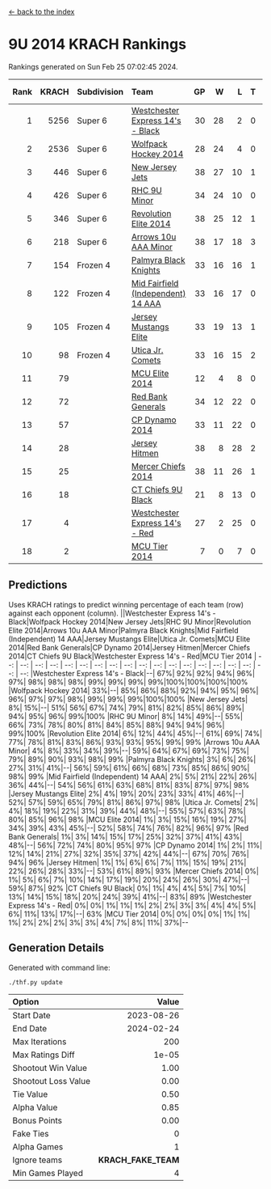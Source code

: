 [<- back to the index](readme.md)
# 9U 2014 KRACH Rankings
Rankings generated on Sun Feb 25 07:02:45 2024.

Rank|KRACH|Subdivision|Team|GP|W|L|T|OTW|OTL|SoS|Exp Wins|Win Diff
---:|---:|:---|:---|---:|---:|---:|---:|---:|---:|---:|---:|---:
1|5256|Super 6|[Westchester Express 14's - Black](https://gamesheetstats.com/seasons/3664/teams/140873/schedule)|30|28|2|0|2|0|479|28.8|-0.0
2|2536|Super 6|[Wolfpack Hockey 2014](https://gamesheetstats.com/seasons/3664/teams/140871/schedule)|28|24|4|0|0|1|865|24.8|-0.0
3|446|Super 6|[New Jersey Jets](https://gamesheetstats.com/seasons/3664/teams/140881/schedule)|38|27|10|1|3|0|524|28.4|0.0
4|426|Super 6|[RHC 9U Minor](https://gamesheetstats.com/seasons/3664/teams/140876/schedule)|34|24|10|0|1|0|725|24.9|0.0
5|346|Super 6|[Revolution Elite 2014](https://gamesheetstats.com/seasons/3664/teams/140880/schedule)|38|25|12|1|2|1|346|26.4|0.0
6|218|Super 6|[Arrows 10u AAA Minor](https://gamesheetstats.com/seasons/3664/teams/140872/schedule)|38|17|18|3|0|2|835|19.4|0.0
7|154|Frozen 4|[Palmyra Black Knights](https://gamesheetstats.com/seasons/3664/teams/140875/schedule)|33|16|16|1|1|1|606|17.4|0.0
8|122|Frozen 4|[Mid Fairfield (Independent) 14 AAA](https://gamesheetstats.com/seasons/3664/teams/140878/schedule)|33|16|17|0|1|0|614|16.9|0.0
9|105|Frozen 4|[Jersey Mustangs Elite](https://gamesheetstats.com/seasons/3664/teams/140888/schedule)|33|19|13|1|1|3|127|20.4|0.0
10|98|Frozen 4|[Utica Jr. Comets](https://gamesheetstats.com/seasons/3664/teams/140884/schedule)|33|16|15|2|0|1|563|17.9|0.0
11|79||[MCU Elite 2014](https://gamesheetstats.com/seasons/3664/teams/140874/schedule)|12|4|8|0|0|1|2030|4.9|0.0
12|72||[Red Bank Generals](https://gamesheetstats.com/seasons/3664/teams/140883/schedule)|34|12|22|0|1|1|743|12.9|0.0
13|57||[CP Dynamo 2014](https://gamesheetstats.com/seasons/3664/teams/140877/schedule)|33|11|22|0|0|1|604|11.9|0.0
14|28||[Jersey Hitmen](https://gamesheetstats.com/seasons/3664/teams/140879/schedule)|38|8|28|2|1|1|602|9.9|0.0
15|25||[Mercer Chiefs 2014](https://gamesheetstats.com/seasons/3664/teams/140885/schedule)|38|11|26|1|1|2|141|12.4|0.0
16|18||[CT Chiefs 9U Black](https://gamesheetstats.com/seasons/3664/teams/140886/schedule)|21|8|13|0|1|0|104|8.9|0.0
17|4||[Westchester Express 14's - Red](https://gamesheetstats.com/seasons/3664/teams/140887/schedule)|27|2|25|0|0|0|114|2.9|0.0
18|2||[MCU Tier 2014](https://gamesheetstats.com/seasons/3664/teams/140882/schedule)|7|0|7|0|0|0|148|0.9|0.0

## Predictions
Uses KRACH ratings to predict winning percentage of each team (row) against each opponent (column).
||Westchester Express 14's - Black|Wolfpack Hockey 2014|New Jersey Jets|RHC 9U Minor|Revolution Elite 2014|Arrows 10u AAA Minor|Palmyra Black Knights|Mid Fairfield (Independent) 14 AAA|Jersey Mustangs Elite|Utica Jr. Comets|MCU Elite 2014|Red Bank Generals|CP Dynamo 2014|Jersey Hitmen|Mercer Chiefs 2014|CT Chiefs 9U Black|Westchester Express 14's - Red|MCU Tier 2014
| --: | --: | --: | --: | --: | --: | --: | --: | --: | --: | --: | --: | --: | --: | --: | --: | --: | --: | --: 
|Westchester Express 14's - Black|--| 67%| 92%| 92%| 94%| 96%| 97%| 98%| 98%| 98%| 99%| 99%| 99%| 99%|100%|100%|100%|100%
|Wolfpack Hockey 2014| 33%|--| 85%| 86%| 88%| 92%| 94%| 95%| 96%| 96%| 97%| 97%| 98%| 99%| 99%| 99%|100%|100%
|New Jersey Jets|  8%| 15%|--| 51%| 56%| 67%| 74%| 79%| 81%| 82%| 85%| 86%| 89%| 94%| 95%| 96%| 99%|100%
|RHC 9U Minor|  8%| 14%| 49%|--| 55%| 66%| 73%| 78%| 80%| 81%| 84%| 85%| 88%| 94%| 94%| 96%| 99%|100%
|Revolution Elite 2014|  6%| 12%| 44%| 45%|--| 61%| 69%| 74%| 77%| 78%| 81%| 83%| 86%| 93%| 93%| 95%| 99%| 99%
|Arrows 10u AAA Minor|  4%|  8%| 33%| 34%| 39%|--| 59%| 64%| 67%| 69%| 73%| 75%| 79%| 89%| 90%| 93%| 98%| 99%
|Palmyra Black Knights|  3%|  6%| 26%| 27%| 31%| 41%|--| 56%| 59%| 61%| 66%| 68%| 73%| 85%| 86%| 90%| 98%| 99%
|Mid Fairfield (Independent) 14 AAA|  2%|  5%| 21%| 22%| 26%| 36%| 44%|--| 54%| 56%| 61%| 63%| 68%| 81%| 83%| 87%| 97%| 98%
|Jersey Mustangs Elite|  2%|  4%| 19%| 20%| 23%| 33%| 41%| 46%|--| 52%| 57%| 59%| 65%| 79%| 81%| 86%| 97%| 98%
|Utica Jr. Comets|  2%|  4%| 18%| 19%| 22%| 31%| 39%| 44%| 48%|--| 55%| 57%| 63%| 78%| 80%| 85%| 96%| 98%
|MCU Elite 2014|  1%|  3%| 15%| 16%| 19%| 27%| 34%| 39%| 43%| 45%|--| 52%| 58%| 74%| 76%| 82%| 96%| 97%
|Red Bank Generals|  1%|  3%| 14%| 15%| 17%| 25%| 32%| 37%| 41%| 43%| 48%|--| 56%| 72%| 74%| 80%| 95%| 97%
|CP Dynamo 2014|  1%|  2%| 11%| 12%| 14%| 21%| 27%| 32%| 35%| 37%| 42%| 44%|--| 67%| 70%| 76%| 94%| 96%
|Jersey Hitmen|  1%|  1%|  6%|  6%|  7%| 11%| 15%| 19%| 21%| 22%| 26%| 28%| 33%|--| 53%| 61%| 89%| 93%
|Mercer Chiefs 2014|  0%|  1%|  5%|  6%|  7%| 10%| 14%| 17%| 19%| 20%| 24%| 26%| 30%| 47%|--| 59%| 87%| 92%
|CT Chiefs 9U Black|  0%|  1%|  4%|  4%|  5%|  7%| 10%| 13%| 14%| 15%| 18%| 20%| 24%| 39%| 41%|--| 83%| 89%
|Westchester Express 14's - Red|  0%|  0%|  1%|  1%|  1%|  2%|  2%|  3%|  3%|  4%|  4%|  5%|  6%| 11%| 13%| 17%|--| 63%
|MCU Tier 2014|  0%|  0%|  0%|  0%|  1%|  1%|  1%|  2%|  2%|  2%|  3%|  3%|  4%|  7%|  8%| 11%| 37%|--

## Generation Details

Generated with command line:
```
./thf.py update
```

| Option | Value |
| :----- | ----: |
| Start Date | 2023-08-26 |
| End Date | 2024-02-24 |
| Max Iterations | 200 |
| Max Ratings Diff | 1e-05 |
| Shootout Win Value | 1.00 |
| Shootout Loss Value | 0.00 |
| Tie Value | 0.50 |
| Alpha Value | 0.85 |
| Bonus Points | 0.00 |
| Fake Ties | 0 |
| Alpha Games | 1 |
| Ignore teams | __KRACH_FAKE_TEAM__ |
| Min Games Played | 4 |

